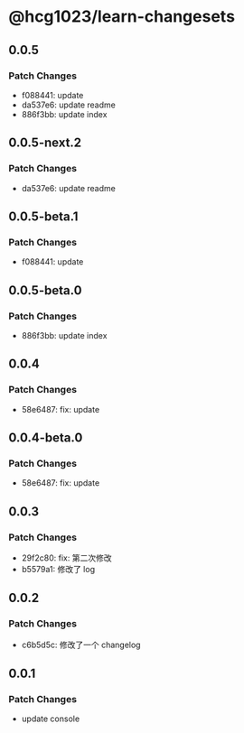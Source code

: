 # @hcg1023/learn-changesets

## 0.0.5

### Patch Changes

- f088441: update
- da537e6: update readme
- 886f3bb: update index

## 0.0.5-next.2

### Patch Changes

- da537e6: update readme

## 0.0.5-beta.1

### Patch Changes

- f088441: update

## 0.0.5-beta.0

### Patch Changes

- 886f3bb: update index

## 0.0.4

### Patch Changes

- 58e6487: fix: update

## 0.0.4-beta.0

### Patch Changes

- 58e6487: fix: update

## 0.0.3

### Patch Changes

- 29f2c80: fix: 第二次修改
- b5579a1: 修改了 log

## 0.0.2

### Patch Changes

- c6b5d5c: 修改了一个 changelog

## 0.0.1

### Patch Changes

- update console
